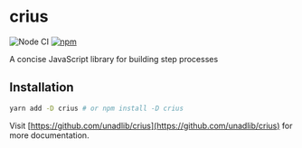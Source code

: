 # crius

![Node CI](https://github.com/unadlib/crius/workflows/Node%20CI/badge.svg)
[![npm](https://img.shields.io/npm/v/crius.svg)](https://www.npmjs.com/package/crius)

A concise JavaScript library for building step processes

## Installation

```sh
yarn add -D crius # or npm install -D crius
```

Visit [https://github.com/unadlib/crius](https://github.com/unadlib/crius) for more documentation.
